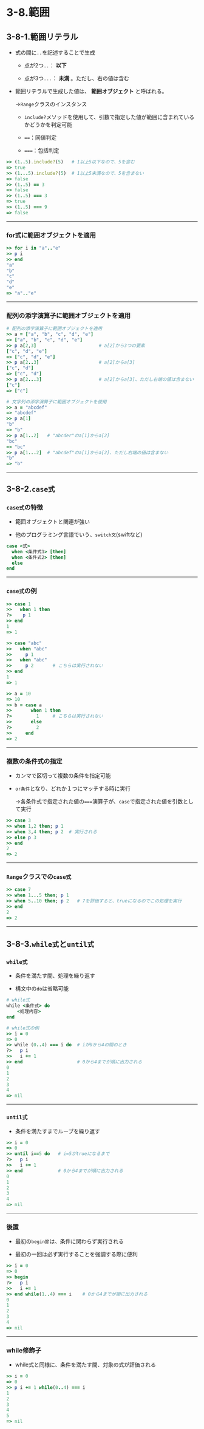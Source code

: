 3-8.範囲
========

## 3-8-1.範囲リテラル

* 式の間に`..`を記述することで生成

  * 点が2つ`..`： **以下**

  * 点が3つ`...`： **未満** 。ただし、右の値は含む

* 範囲リテラルで生成した値は、 **範囲オブジェクト** と呼ばれる。

  →`Range`クラスのインスタンス

  * `include?`メソッドを使用して、引数で指定した値が範囲に含まれているかどうかを判定可能

  * `==`：同値判定

  * `===`：包括判定

```ruby
>> (1..5).include?(5)   # 1以上5以下なので、5を含む
=> true
>> (1...5).include?(5)  # 1以上5未満なので、5を含まない
=> false
>> (1..5) == 3
=> false
>> (1..5) === 3
=> true
>> (1..5) === 9
=> false
```

***

### for式に範囲オブジェクトを適用

```ruby
>> for i in "a".."e"
>> p i
>> end
"a"
"b"
"c"
"d"
"e"
=> "a".."e"
```

***

### 配列の添字演算子に範囲オブジェクトを適用

```ruby
# 配列の添字演算子に範囲オブジェクトを適用
>> a = ["a", "b", "c", "d", "e"]
=> ["a", "b", "c", "d", "e"]
>> p a[2,3]                       # a[2]から3つの要素
["c", "d", "e"]
=> ["c", "d", "e"]
>> p a[2..3]                      # a[2]からa[3]
["c", "d"]
=> ["c", "d"]
>> p a[2...3]                     # a[2]からa[3]、ただし右端の値は含まない      
["c"]
=> ["c"]

# 文字列の添字演算子に範囲オブジェクトを使用
>> a = "abcdef"
=> "abcdef"
>> p a[1]
"b"
=> "b"
>> p a[1..2]   # "abcder"のa[1]からa[2]
"bc"
=> "bc"
>> p a[1...2]  # "abcdef"のa[1]からa[2]、ただし右端の値は含まない
"b"
=> "b"
```

***

## 3-8-2.`case式`

### `case式`の特徴

* 範囲オブジェクトと関連が強い

* 他のプログラミング言語でいう、`switch文`(swiftなど)

```ruby
case <式>
  when <条件式1> [then]
  when <条件式2> [then]
  else
end
```

***

### `case式`の例

```ruby
>> case 1
>>   when 1 then
?>    p 1
>> end
1
=> 1

>> case "abc"
>>   when "abc"
>>     p 1
>>   when "abc"
>>     p 2       # こちらは実行されない
>> end
1
=> 1

>> a = 10
=> 10
>> b = case a
>>       when 1 then
?>         1     # こちらは実行されない
>>       else
?>         2
>>     end
=> 2
```

***

### 複数の条件式の指定

* カンマで区切って複数の条件を指定可能

* `or条件`となり、どれか１つにマッチする時に実行

  →各条件式で指定された値の`===`演算子が、`case`で指定された値を引数として実行

```ruby
>> case 3
>> when 1,2 then; p 1
>> when 3,4 then; p 2  # 実行される
>> else p 3
>> end
2
=> 2
```

***

### `Range`クラスでの`case式`

```ruby
>> case 7
>> when 1...5 then; p 1
>> when 5..10 then; p 2   # 7を評価すると、trueになるのでこの処理を実行
>> end
2
=> 2
```

***

## 3-8-3.`while式`と`until式`

### `while式`

* 条件を満たす間、処理を繰り返す

* 構文中の`do`は省略可能

```ruby
# while式
while <条件式> do
    <処理内容>
end

# while式の例
>> i = 0
=> 0
>> while (0..4) === i do  # iが0から4の間のとき
?>   p i
>>   i += 1
>> end                    # 0から4までが順に出力される
0
1
2
3
4
=> nil
```

***

### `until式`

* 条件を満たすまでループを繰り返す

```ruby
>> i = 0
=> 0
>> until i==5 do   # i=5がtrueになるまで
?>   p i
>>   i += 1
>> end             # 0から4までが順に出力される
0
1
2
3
4
=> nil
```

***

### 後置

* 最初の`begin節`は、条件に関わらず実行される

* 最初の一回は必ず実行することを強調する際に便利

```ruby
>> i = 0
=> 0
>> begin
?>   p i
>>   i += 1
>> end while(1..4) === i    # 0から4までが順に出力される
0
1
2
3
4
=> nil
```

***

### while修飾子

* while式と同様に、条件を満たす間、対象の式が評価される

```ruby
>> i = 0
=> 0
>> p i += 1 while(0..4) === i
1
2
3
4
5
=> nil
```
